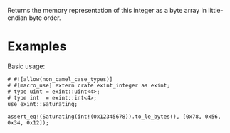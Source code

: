 Returns the memory representation of this integer as a byte array in
little-endian byte order.

# Examples

Basic usage:

```
# #![allow(non_camel_case_types)]
# #[macro_use] extern crate exint_integer as exint;
# type uint = exint::uint<4>;
# type int  = exint::int<4>;
use exint::Saturating;

assert_eq!(Saturating(int!(0x12345678)).to_le_bytes(), [0x78, 0x56, 0x34, 0x12]);
```
